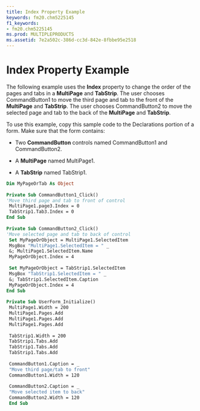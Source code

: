 ```yaml
---
title: Index Property Example
keywords: fm20.chm5225145
f1_keywords:
- fm20.chm5225145
ms.prod: MULTIPLEPRODUCTS
ms.assetid: 7e2a502c-386d-cc3d-842e-8fbbe95e2518
---
```



# Index Property Example

The following example uses the  **Index** property to change the order of the pages and tabs in a **MultiPage** and **TabStrip**. The user chooses CommandButton1 to move the third page and tab to the front of the **MultiPage** and **TabStrip**. The user chooses CommandButton2 to move the selected page and tab to the back of the **MultiPage** and **TabStrip**.

To use this example, copy this sample code to the Declarations portion of a form. Make sure that the form contains:




- Two  **CommandButton** controls named CommandButton1 and CommandButton2.
    
- A  **MultiPage** named MultiPage1.
    
- A  **TabStrip** named TabStrip1.
    




```vb
Dim MyPageOrTab As Object 
 
Private Sub CommandButton1_Click() 
'Move third page and tab to front of control 
 MultiPage1.page3.Index = 0 
 TabStrip1.Tab3.Index = 0 
End Sub 
 
Private Sub CommandButton2_Click() 
'Move selected page and tab to back of control 
 Set MyPageOrObject = MultiPage1.SelectedItem 
 MsgBox "MultiPage1.SelectedItem = " _ 
 &; MultiPage1.SelectedItem.Name 
 MyPageOrObject.Index = 4 
 
 Set MyPageOrObject = TabStrip1.SelectedItem 
 MsgBox "TabStrip1.SelectedItem = " _ 
 &; TabStrip1.SelectedItem.Caption 
 MyPageOrObject.Index = 4 
End Sub 
 
Private Sub UserForm_Initialize() 
 MultiPage1.Width = 200 
 MultiPage1.Pages.Add 
 MultiPage1.Pages.Add 
 MultiPage1.Pages.Add 
 
 TabStrip1.Width = 200 
 TabStrip1.Tabs.Add 
 TabStrip1.Tabs.Add 
 TabStrip1.Tabs.Add 
 
 CommandButton1.Caption = _ 
 "Move third page/tab to front" 
 CommandButton1.Width = 120 
 
 CommandButton2.Caption = _ 
 "Move selected item to back" 
 CommandButton2.Width = 120 
 End Sub
```


